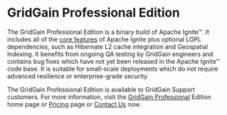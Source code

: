 # GridGain Professional Edition

The GridGain Professional Edition is a binary build of Apache Ignite™. It includes all of the [core features](https://www.gridgain.com/technology/in-memory-computing-platform) of Apache Ignite plus optional LGPL dependencies, such as Hibernate L2 cache integration and Geospatial Indexing. It benefits from ongoing QA testing by GridGain engineers and contains bug fixes which have not yet been released in the Apache Ignite™ code base. It is suitable for small-scale deployments which do not require advanced resilience or enterprise-grade security. 

The GridGain Professional Edition is available to GridGain Support customers. For more information, visit the [GridGain Professional](https://www.gridgain.com/products/software/professional-edition) Edition home page or [Pricing](https://www.gridgain.com/products/pricing) page or [Contact Us](https://www.gridgain.com/contact) now.

